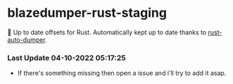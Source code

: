 # blazedumper-rust-staging

🚀 Up to date offsets for Rust. Automatically kept up to date thanks to [rust-auto-dumper](https://github.com/Akandesh/rust-auto-dumper).


### Last Update 04-10-2022 05:17:25
- If there's something missing then open a issue and i'll try to add it asap.